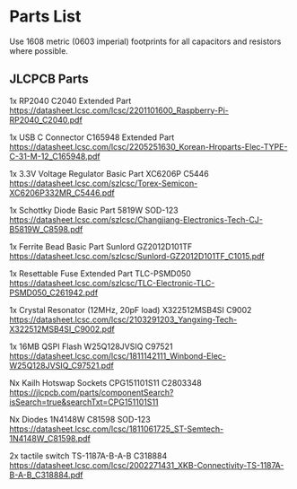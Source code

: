 # Parts List

Use 1608 metric (0603 imperial) footprints for all capacitors and resistors where possible.

## JLCPCB Parts

1x RP2040
    C2040
    Extended Part
    https://datasheet.lcsc.com/lcsc/2201101600_Raspberry-Pi-RP2040_C2040.pdf

1x USB C Connector
    C165948
    Extended Part
    https://datasheet.lcsc.com/lcsc/2205251630_Korean-Hroparts-Elec-TYPE-C-31-M-12_C165948.pdf

1x 3.3V Voltage Regulator
    Basic Part
    XC6206P
    C5446
    https://datasheet.lcsc.com/szlcsc/Torex-Semicon-XC6206P332MR_C5446.pdf

1x Schottky Diode
    Basic Part
    5819W SOD-123
    https://datasheet.lcsc.com/szlcsc/Changjiang-Electronics-Tech-CJ-B5819W_C8598.pdf

1x Ferrite Bead
    Basic Part
    Sunlord GZ2012D101TF
    https://datasheet.lcsc.com/szlcsc/Sunlord-GZ2012D101TF_C1015.pdf

1x Resettable Fuse
    Extended Part
    TLC-PSMD050
    https://datasheet.lcsc.com/szlcsc/TLC-Electronic-TLC-PSMD050_C261942.pdf

1x Crystal Resonator (12MHz, 20pF load)
    X322512MSB4SI
    C9002
    https://datasheet.lcsc.com/lcsc/2103291203_Yangxing-Tech-X322512MSB4SI_C9002.pdf

1x 16MB QSPI Flash
    W25Q128JVSIQ
    C97521
    https://datasheet.lcsc.com/lcsc/1811142111_Winbond-Elec-W25Q128JVSIQ_C97521.pdf

Nx Kailh Hotswap Sockets
    CPG151101S11
    C2803348
    https://jlcpcb.com/parts/componentSearch?isSearch=true&searchTxt=CPG151101S11

Nx Diodes
    1N4148W
    C81598 SOD-123
    https://datasheet.lcsc.com/lcsc/1811061725_ST-Semtech-1N4148W_C81598.pdf

2x tactile switch
    TS-1187A-B-A-B
    C318884
    https://datasheet.lcsc.com/lcsc/2002271431_XKB-Connectivity-TS-1187A-B-A-B_C318884.pdf
